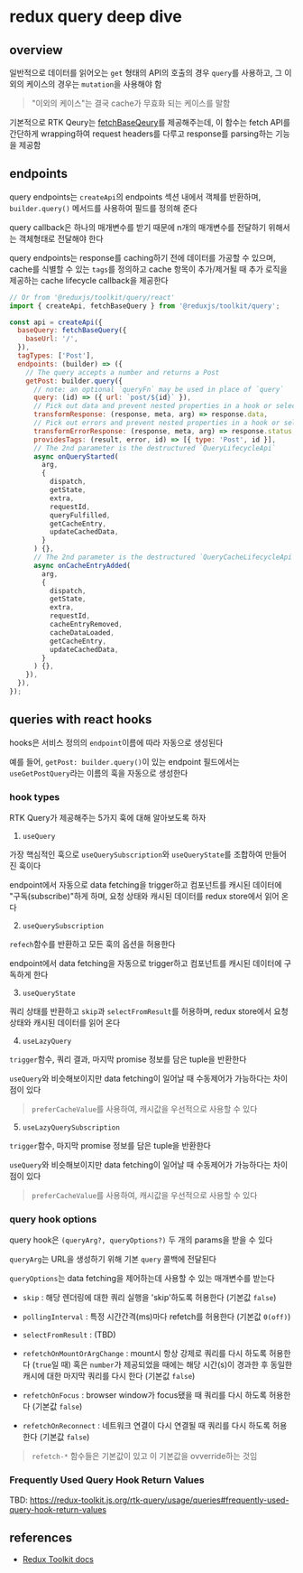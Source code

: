# redux query deep dive

## overview

일반적으로 데이터를 읽어오는 `get` 형태의 API의 호출의 경우 `query`를 사용하고, 그 이외의 케이스의 경우는 `mutation`을 사용해야 함

> "이외의 케이스"는 결국 cache가 무효화 되는 케이스를 말함

기본적으로 RTK Qeury는 [fetchBaseQeury](https://redux-toolkit.js.org/rtk-query/api/fetchBaseQuery)를 제공해주는데, 이 함수는 fetch API를 간단하게 wrapping하여 request headers를 다루고 response를 parsing하는 기능을 제공함

## endpoints

query endpoints는 `createApi`의 endpoints 섹션 내에서 객체를 반환하며, `builder.query()` 메서드를 사용하여 필드를 정의해 준다

query callback은 하나의 매개변수를 받기 때문에 n개의 매개변수를 전달하기 위해서는 객체형태로 전달해야 한다

query endpoints는 response를 caching하기 전에 데이터를 가공할 수 있으며, cache를 식별할 수 있는 `tags`를 정의하고 cache 항목이 추가/제거될 때 추가 로직을 제공하는 cache lifecycle callback을 제공한다

```js
// Or from '@reduxjs/toolkit/query/react'
import { createApi, fetchBaseQuery } from '@reduxjs/toolkit/query';

const api = createApi({
  baseQuery: fetchBaseQuery({
    baseUrl: '/',
  }),
  tagTypes: ['Post'],
  endpoints: (builder) => ({
    // The query accepts a number and returns a Post
    getPost: builder.query({
      // note: an optional `queryFn` may be used in place of `query`
      query: (id) => ({ url: `post/${id}` }),
      // Pick out data and prevent nested properties in a hook or selector
      transformResponse: (response, meta, arg) => response.data,
      // Pick out errors and prevent nested properties in a hook or selector
      transformErrorResponse: (response, meta, arg) => response.status,
      providesTags: (result, error, id) => [{ type: 'Post', id }],
      // The 2nd parameter is the destructured `QueryLifecycleApi`
      async onQueryStarted(
        arg,
        {
          dispatch,
          getState,
          extra,
          requestId,
          queryFulfilled,
          getCacheEntry,
          updateCachedData,
        }
      ) {},
      // The 2nd parameter is the destructured `QueryCacheLifecycleApi`
      async onCacheEntryAdded(
        arg,
        {
          dispatch,
          getState,
          extra,
          requestId,
          cacheEntryRemoved,
          cacheDataLoaded,
          getCacheEntry,
          updateCachedData,
        }
      ) {},
    }),
  }),
});
```

## queries with react hooks

hooks은 서비스 정의의 `endpoint`이름에 따라 자동으로 생성된다

예를 들어, `getPost: builder.query()`이 있는 endpoint 필드에서는 `useGetPostQuery`라는 이름의 훅을 자동으로 생성한다

### hook types

RTK Query가 제공해주는 5가지 훅에 대해 알아보도록 하자

1. `useQuery`

가장 핵심적인 훅으로 `useQuerySubscription`와 `useQueryState`를 조합하여 만들어진 훅이다

endpoint에서 자동으로 data fetching을 trigger하고 컴포넌트를 캐시된 데이터에 "구독(subscribe)"하게 하며, 요청 상태와 캐시된 데이터를 redux store에서 읽어 온다

2. `useQuerySubscription`

`refech`함수를 반환하고 모든 훅의 옵션을 허용한다

endpoint에서 data fetching을 자동으로 trigger하고 컴포넌트를 캐시된 데이터에 구독하게 한다

3. `useQueryState`

쿼리 상태를 반환하고 `skip`과 `selectFromResult`를 허용하며, redux store에서 요청 상태와 캐시된 데이터를 읽어 온다

4. `useLazyQuery`

`trigger`함수, 쿼리 결과, 마지막 promise 정보를 담은 tuple을 반환한다

`useQuery`와 비슷해보이지만 data fetching이 일어날 때 수동제어가 가능하다는 차이점이 있다

> `preferCacheValue`를 사용하여, 캐시값을 우선적으로 사용할 수 있다

5. `useLazyQuerySubscription`

`trigger`함수, 마지막 promise 정보를 담은 tuple을 반환한다

`useQuery`와 비슷해보이지만 data fetching이 일어날 때 수동제어가 가능하다는 차이점이 있다

> `preferCacheValue`를 사용하여, 캐시값을 우선적으로 사용할 수 있다

### query hook options

query hook은 `(queryArg?, queryOptions?)` 두 개의 params을 받을 수 있다

`queryArg`는 URL을 생성하기 위해 기본 `query` 콜백에 전달된다

`queryOptions`는 data fetching을 제어하는데 사용할 수 있는 매개변수를 받는다

- `skip` : 해당 렌더링에 대한 쿼리 실행을 'skip'하도록 허용한다 (기본값 `false`)

- `pollingInterval` : 특정 시간간격(ms)마다 refetch를 허용한다 (기본값 `0(off)`)

- `selectFromResult` : (TBD)

- `refetchOnMountOrArgChange` : mount시 항상 강제로 쿼리를 다시 하도록 허용한다 (`true`일 때) 혹은 `number`가 제공되었을 때에는 해당 시간(s)이 경과한 후 동일한 캐시에 대한 마지막 쿼리를 다시 한다 (기본값 `false`)

- `refetchOnFocus` : browser window가 focus됐을 때 쿼리를 다시 하도록 허용한다 (기본값 `false`)

- `refetchOnReconnect` : 네트워크 연결이 다시 연결될 때 쿼리를 다시 하도록 허용한다 (기본값 `false`)

> `refetch-*` 함수들은 기본값이 있고 이 기본값을 ovverride하는 것임

### Frequently Used Query Hook Return Values

TBD: https://redux-toolkit.js.org/rtk-query/usage/queries#frequently-used-query-hook-return-values

## references

- [Redux Toolkit docs](https://redux-toolkit.js.org/rtk-query/usage/queries)
